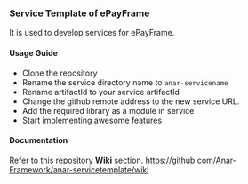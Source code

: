 ### Service Template of ePayFrame


It is used to develop services for ePayFrame. 


#### Usage Guide

- Clone the repository 
- Rename the service directory name to `anar-servicename`
- Rename artifactId to your service artifactId
- Change the github remote address to the new service URL. 
- Add the required library as a module in service
- Start implementing awesome features


#### Documentation

Refer to this repository **Wiki** section.
https://github.com/Anar-Framework/anar-servicetemplate/wiki
